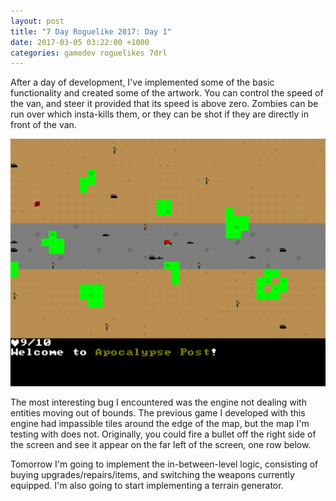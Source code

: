 ```yaml
---
layout: post
title: "7 Day Roguelike 2017: Day 1"
date: 2017-03-05 03:22:00 +1000
categories: gamedev roguelikes 7drl
---
```


After a day of development, I've implemented some of the basic functionality and
created some of the artwork. You can control the speed of the van, and steer it
provided that its speed is above zero. Zombies can be run over which insta-kills
them, or they can be shot if they are directly in front of the van.

![screenshot](/images/7drl2017-day1/screenshot.png)

The most interesting bug I encountered was the engine not dealing with entities
moving out of bounds. The previous game I developed with this engine had
impassible tiles around the edge of the map, but the map I'm testing with does
not. Originally, you could fire a bullet off the right side of the screen and
see it appear on the far left of the screen, one row below.

Tomorrow I'm going to implement the in-between-level logic, consisting of
buying upgrades/repairs/items, and switching the weapons currently equipped.
I'm also going to start implementing a terrain generator.
